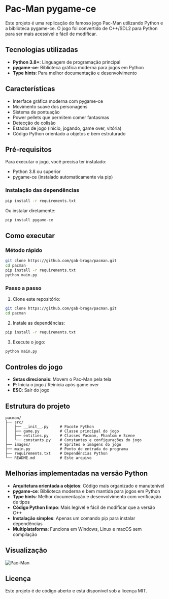 # Pac-Man pygame-ce

Este projeto é uma replicação do famoso jogo Pac-Man utilizando Python e a biblioteca pygame-ce.
O jogo foi convertido de C++/SDL2 para Python para ser mais acessível e fácil de modificar.

## Tecnologias utilizadas

* **Python 3.8+**: Linguagem de programação principal
* **pygame-ce**: Biblioteca gráfica moderna para jogos em Python
* **Type hints**: Para melhor documentação e desenvolvimento

## Características

* Interface gráfica moderna com pygame-ce
* Movimento suave dos personagens
* Sistema de pontuação
* Power pellets que permitem comer fantasmas
* Detecção de colisão
* Estados de jogo (início, jogando, game over, vitória)
* Código Python orientado a objetos e bem estruturado

## Pré-requisitos

Para executar o jogo, você precisa ter instalado:

* Python 3.8 ou superior
* pygame-ce (instalado automaticamente via pip)

### Instalação das dependências

```bash
pip install -r requirements.txt
```

Ou instalar diretamente:

```bash
pip install pygame-ce
```

## Como executar

### Método rápido
```bash
git clone https://github.com/gab-braga/pacman.git
cd pacman
pip install -r requirements.txt
python main.py
```

### Passo a passo

1. Clone este repositório:
```bash
git clone https://github.com/gab-braga/pacman.git
cd pacman
```

2. Instale as dependências:
```bash
pip install -r requirements.txt
```

3. Execute o jogo:
```bash
python main.py
```

## Controles do jogo

* **Setas direcionais**: Movem o Pac-Man pela tela
* **P**: Inicia o jogo / Reinicia após game over
* **ESC**: Sair do jogo

## Estrutura do projeto

```
pacman/
├── src/
│   ├── __init__.py     # Pacote Python
│   ├── game.py         # Classe principal do jogo
│   ├── entities.py     # Classes Pacman, Phantom e Scene
│   └── constants.py    # Constantes e configurações do jogo
├── images/             # Sprites e imagens do jogo
├── main.py             # Ponto de entrada do programa
├── requirements.txt    # Dependências Python
└── README.md           # Este arquivo
```

## Melhorias implementadas na versão Python

* **Arquitetura orientada a objetos**: Código mais organizado e manutenível
* **pygame-ce**: Biblioteca moderna e bem mantida para jogos em Python
* **Type hints**: Melhor documentação e desenvolvimento com verificação de tipos
* **Código Python limpo**: Mais legível e fácil de modificar que a versão C++
* **Instalação simples**: Apenas um comando pip para instalar dependências
* **Multiplataforma**: Funciona em Windows, Linux e macOS sem compilação

## Visualização

![Pac-Man](https://github.com/gab-braga/pacman/blob/master/pacman.gif)

## Licença

Este projeto é de código aberto e está disponível sob a licença MIT.